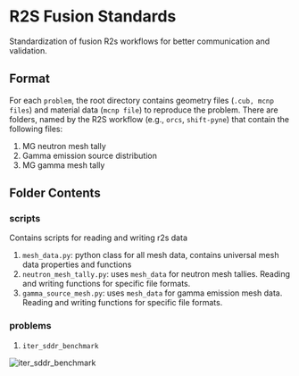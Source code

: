 # R2S Fusion Standards
Standardization of fusion R2s workflows for better communication and validation.

## Format

For each `problem`, the root directory contains geometry files (`.cub, mcnp files`) and material data (`mcnp file`)
to reproduce the problem. There are folders, named by the R2S workflow (e.g., `orcs`, `shift-pyne`) that contain
the following files:
1. MG neutron mesh tally
2. Gamma emission source distribution
3. MG gamma mesh tally


## Folder Contents


### scripts

Contains scripts for reading and writing r2s data
1. `mesh_data.py`: python class for all mesh data, contains universal mesh data properties and functions
2. `neutron_mesh_tally.py`: uses `mesh_data` for neutron mesh tallies. Reading and writing functions for specific file formats.
3. `gamma_source_mesh.py`: uses `mesh_data` for gamma emission mesh data. Reading and writing functions for specific file formats.


### problems

1. `iter_sddr_benchmark`

![iter_sddr_benchmark](https://github.com/jbae11/r2s_standards/blob/ad8ff0eb556e94bd7e684a66139d90ea235f3579/problems/iter_sddr_benchmark/imgs/iter_sddr_comp_benchmark.png)
